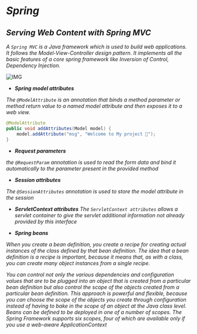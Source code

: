 # ***Spring***

## ***Serving Web Content with Spring MVC***

*A `Spring MVC` is a Java framework which is used to build web applications. It follows the Model-View-Controller design pattern. It implements all the basic features of a core spring framework like Inversion of Control, Dependency Injection.*

![IMG](https://cdn.crunchify.com/wp-content/uploads/2013/02/Simplest-Spring-MVC-tutorial-by-Crunchify.com_.png)



* ***Spring model attributes***

*The `@ModelAttribute` is an annotation that binds a method parameter or method return value to a named model attribute and then exposes it to a web view.*

```java
@ModelAttribute
public void addAttributes(Model model) {
    model.addAttribute("msg", "Welcome to My project 💛");
}
```

* ***Request parameters*** 

*the `@RequestParam` annotation is used to read the form data and bind it automatically to the parameter present in the provided method*


* ***Session attributes***

*The `@SessionAttributes` annotation is used to store the model attribute in the session*


* ***ServletContext attributes***
*The `ServletContext attributes` allows a servlet container to give the servlet additional information not already provided by this interface*

* ***Spring beans*** 

*When you create a bean definition, you create a recipe for creating actual instances of the class defined by that bean definition. The idea that a bean definition is a recipe is important, because it means that, as with a class, you can create many object instances from a single recipe.*

*You can control not only the various dependencies and configuration values that are to be plugged into an object that is created from a particular bean definition but also control the scope of the objects created from a particular bean definition. This approach is powerful and flexible, because you can choose the scope of the objects you create through configuration instead of having to bake in the scope of an object at the Java class level. Beans can be defined to be deployed in one of a number of scopes. The Spring Framework supports six scopes, four of which are available only if you use a web-aware ApplicationContext*


